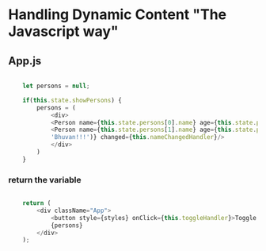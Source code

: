 # Handling Dynamic Content "The Javascript way"

## App.js

```javascript

    let persons = null;

    if(this.state.showPersons) {
        persons = (
            <div>
            <Person name={this.state.persons[0].name} age={this.state.persons[0].age} />
            <Person name={this.state.persons[1].name} age={this.state.persons[1].age} click={this.changeNameHandler.bind(this, 
            'Bhuvan!!!')} changed={this.nameChangedHandler}/>
            </div> 
        )
    }

```

### return the variable

```javascript

    return (
        <div className="App">
            <button style={styles} onClick={this.toggleHandler}>Toggle Persons</button>
            {persons}
        </div>
    );

```
